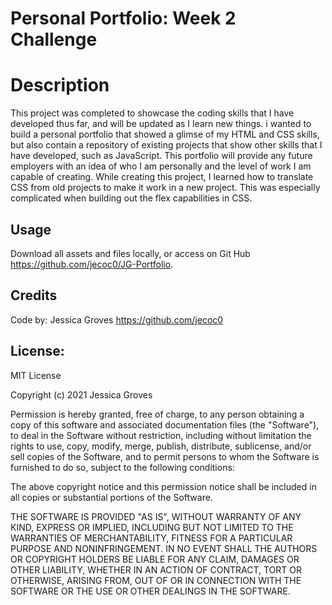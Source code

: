 # Personal Portfolio: Week 2 Challenge

# Description

This project was completed to showcase the coding skills that I have developed thus far, and will be updated as I learn new things. i wanted to build a personal portfolio that showed a glimse of my HTML and CSS skills, but also contain a repository of existing projects that show other skills that I have developed, such as JavaScript.
This portfolio will provide any future employers with an idea of who I am personally and the level of work I am capable of creating.
While creating this project, I learned how to translate CSS from old projects to make it work in a new project. This was especially complicated when building out the flex capabilities in CSS.

## Usage

Download all assets and files locally, or access on Git Hub https://github.com/jecoc0/JG-Portfolio.

## Credits
Code by: Jessica Groves https://github.com/jecoc0 


## License:
MIT License

Copyright (c) 2021 Jessica Groves

Permission is hereby granted, free of charge, to any person obtaining a copy
of this software and associated documentation files (the "Software"), to deal
in the Software without restriction, including without limitation the rights
to use, copy, modify, merge, publish, distribute, sublicense, and/or sell
copies of the Software, and to permit persons to whom the Software is
furnished to do so, subject to the following conditions:

The above copyright notice and this permission notice shall be included in all
copies or substantial portions of the Software.

THE SOFTWARE IS PROVIDED "AS IS", WITHOUT WARRANTY OF ANY KIND, EXPRESS OR
IMPLIED, INCLUDING BUT NOT LIMITED TO THE WARRANTIES OF MERCHANTABILITY,
FITNESS FOR A PARTICULAR PURPOSE AND NONINFRINGEMENT. IN NO EVENT SHALL THE
AUTHORS OR COPYRIGHT HOLDERS BE LIABLE FOR ANY CLAIM, DAMAGES OR OTHER
LIABILITY, WHETHER IN AN ACTION OF CONTRACT, TORT OR OTHERWISE, ARISING FROM,
OUT OF OR IN CONNECTION WITH THE SOFTWARE OR THE USE OR OTHER DEALINGS IN THE
SOFTWARE.

